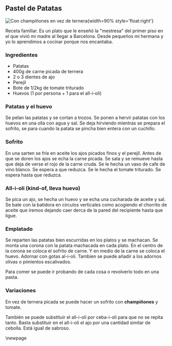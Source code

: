 ## Pastel de Patatas

![Con champiñones en vez de ternera](images/pastelDePatatasConChampiñones.jpg){width=90% style='float:right'}

Receta familiar.
Es un plato que le enseñó la "mestresa" del primer piso en el que vivió mi madre al llegar a Barcelona.
Desde pequeños mi hermana y yo lo aprendimos a cocinar porque nos encantaba.

### Ingredientes

- Patatas
- 400g de carne picada de ternera
- 2 o 3 dientes de ajo
- Perejil
- Bote de 1/2kg de tomate triturado
- Huevos (1 por persona + 1 para el all-i-oli)

### Patatas y el huevo

Se pelan las patatas y se cortan a trozos.
Se ponen a hervir patatas con los huevos en una olla con agua y sal.
Se deja hirviendo mientras se prepara el sofrito, se para cuando la patata se pincha bien entera con un cuchillo.

### Sofrito

En una sarten se fríe en aceite los ajos picados finos y el perejil.
Antes de que se doren los ajos se echa la carne picada.
Se sala y se remueve hasta que deja de verse el rojo de la carne cruda.
Se le hecha un vaso de cafe de vino blanco.
Se espera a que reduzca.
Se le hecha el tomate triturado.
Se espera hasta que reduzca.

### All-i-oli (kind-of, lleva huevo)

Se pica un ajo, se hecha un huevo y se echa una cucharada de aceite y sal.
Se bate con la batidora en circulos verticales
como acogiendo el chorrito de aceite que iremos dejando caer derca de la pared del recipiente
hasta que ligue.

### Emplatado

Se reparten las patatas bien escurridas en los platos y se machacan.
Se monta una corona con la patata machacada en cada plato.
En el centro de la corona se coloca el sofrito de carne.
Y en medio de la carne se coloca el huevo.
Adornar con gotas al-i-oli.
Tambien se puede añadir a los adornos olivas o pimientos escalivados.

Para comer se puede ir probando de cada cosa o revolverlo todo en una pasta.


### Variaciones

En vez de ternera picada se puede hacer un sofrito con **champiñones** y tomate.

También se puede substituir el all-i-oli por ceba-i-oli para que no se repita tanto.
Basta substituir en el all-i-oli el ajo por una cantidad similar de cebolla.
Está igual de sabroso.





\newpage
